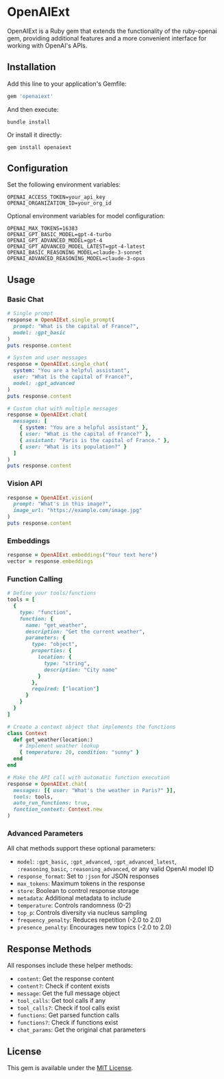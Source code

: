 # OpenAIExt

OpenAIExt is a Ruby gem that extends the functionality of the ruby-openai gem, providing additional features and a more convenient interface for working with OpenAI's APIs.

## Installation

Add this line to your application's Gemfile:

```ruby
gem 'openaiext'
```

And then execute:

```shell
bundle install
```

Or install it directly:

```shell
gem install openaiext
```

## Configuration

Set the following environment variables:

```shell
OPENAI_ACCESS_TOKEN=your_api_key
OPENAI_ORGANIZATION_ID=your_org_id
```

Optional environment variables for model configuration:

```shell
OPENAI_MAX_TOKENS=16383
OPENAI_GPT_BASIC_MODEL=gpt-4-turbo
OPENAI_GPT_ADVANCED_MODEL=gpt-4
OPENAI_GPT_ADVANCED_MODEL_LATEST=gpt-4-latest
OPENAI_BASIC_REASONING_MODEL=claude-3-sonnet
OPENAI_ADVANCED_REASONING_MODEL=claude-3-opus
```

## Usage

### Basic Chat

```ruby
# Single prompt
response = OpenAIExt.single_prompt(
  prompt: "What is the capital of France?",
  model: :gpt_basic
)
puts response.content

# System and user messages
response = OpenAIExt.single_chat(
  system: "You are a helpful assistant",
  user: "What is the capital of France?",
  model: :gpt_advanced
)
puts response.content

# Custom chat with multiple messages
response = OpenAIExt.chat(
  messages: [
    { system: "You are a helpful assistant" },
    { user: "What is the capital of France?" },
    { assistant: "Paris is the capital of France." },
    { user: "What is its population?" }
  ]
)
puts response.content
```

### Vision API

```ruby
response = OpenAIExt.vision(
  prompt: "What's in this image?",
  image_url: "https://example.com/image.jpg"
)
puts response.content
```

### Embeddings

```ruby
response = OpenAIExt.embeddings("Your text here")
vector = response.embeddings
```

### Function Calling

```ruby
# Define your tools/functions
tools = [
  {
    type: "function",
    function: {
      name: "get_weather",
      description: "Get the current weather",
      parameters: {
        type: "object",
        properties: {
          location: {
            type: "string",
            description: "City name"
          }
        },
        required: ["location"]
      }
    }
  }
]

# Create a context object that implements the functions
class Context
  def get_weather(location:)
    # Implement weather lookup
    { temperature: 20, condition: "sunny" }
  end
end

# Make the API call with automatic function execution
response = OpenAIExt.chat(
  messages: [{ user: "What's the weather in Paris?" }],
  tools: tools,
  auto_run_functions: true,
  function_context: Context.new
)
```

### Advanced Parameters

All chat methods support these optional parameters:

- `model`: `:gpt_basic`, `:gpt_advanced`, `:gpt_advanced_latest`, `:reasoning_basic`, `:reasoning_advanced`, or any valid OpenAI model ID
- `response_format`: Set to `:json` for JSON responses
- `max_tokens`: Maximum tokens in the response
- `store`: Boolean to control response storage
- `metadata`: Additional metadata to include
- `temperature`: Controls randomness (0-2)
- `top_p`: Controls diversity via nucleus sampling
- `frequency_penalty`: Reduces repetition (-2.0 to 2.0)
- `presence_penalty`: Encourages new topics (-2.0 to 2.0)

## Response Methods

All responses include these helper methods:

- `content`: Get the response content
- `content?`: Check if content exists
- `message`: Get the full message object
- `tool_calls`: Get tool calls if any
- `tool_calls?`: Check if tool calls exist
- `functions`: Get parsed function calls
- `functions?`: Check if functions exist
- `chat_params`: Get the original chat parameters

## License

This gem is available under the [MIT License](LICENSE).
```
